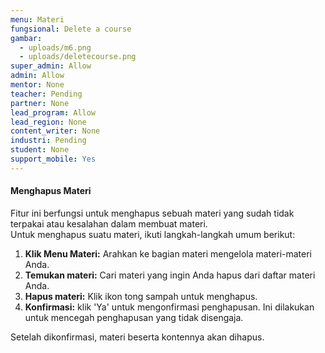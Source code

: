 ```yaml
---
menu: Materi
fungsional: Delete a course
gambar:
  - uploads/m6.png
  - uploads/deletecourse.png
super_admin: Allow
admin: Allow
mentor: None
teacher: Pending
partner: None
lead_program: Allow
lead_region: None
content_writer: None
industri: Pending
student: None
support_mobile: Yes
---
```

#### Menghapus Materi

F﻿itur ini berfungsi untuk menghapus sebuah materi yang sudah tidak terpakai atau kesalahan dalam membuat materi.\
Untuk menghapus suatu materi, ikuti langkah-langkah umum berikut:

1. **Klik Menu Materi:** Arahkan ke bagian materi mengelola materi-materi Anda.
2. **Temukan materi:** Cari materi yang ingin Anda hapus dari daftar materi Anda.
3. **Hapus materi:** Klik ikon tong sampah untuk menghapus.
4. **Konfirmasi:** klik 'Ya' untuk mengonfirmasi penghapusan. Ini dilakukan untuk mencegah penghapusan yang tidak disengaja. 

Setelah dikonfirmasi, materi beserta kontennya akan dihapus.